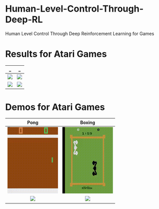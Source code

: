 # Human-Level-Control-Through-Deep-RL
Human Level Control Through Deep Reinforcement Learning for Games


# Results for Atari Games
|_|_|
|:---:|:---:|
![](Figures/BoxingNoFrameskip-v4.png)| ![](Figures/BoxingFrameskip-v4.png)|
![](Figures/FetchPickAndPlace-v2.png)| ![](Figures/FetchSlide-v2.png)|

# Demos for Atari Games
|Pong|Boxing|
|:---:|:---:|
![](Figures/PongNoFrameskip-v4.gif)| ![](Figures/BoxingNoFrameskip-v4.gif)|
![](Figures/FetchPickAndPlace-v2.png)| ![](Figures/FetchSlide-v2.png)|
